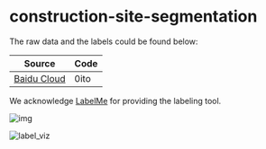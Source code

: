 # construction-site-segmentation

The raw data and the labels could be found below:

| Source                                                       | Code |
| ------------------------------------------------------------ | ---- |
| [Baidu Cloud](https://pan.baidu.com/s/15zkzYspUaimroePCJfy5-A) | 0ito |



We acknowledge [LabelMe](https://github.com/wkentaro/labelme) for providing the labeling tool.

![img](D:\RGBD_project\OSLSM-pytorch\dataset\construction\construction-site-segmentation\demo\img.png)

![label_viz](D:\RGBD_project\OSLSM-pytorch\dataset\construction\construction-site-segmentation\demo\label_viz.png)